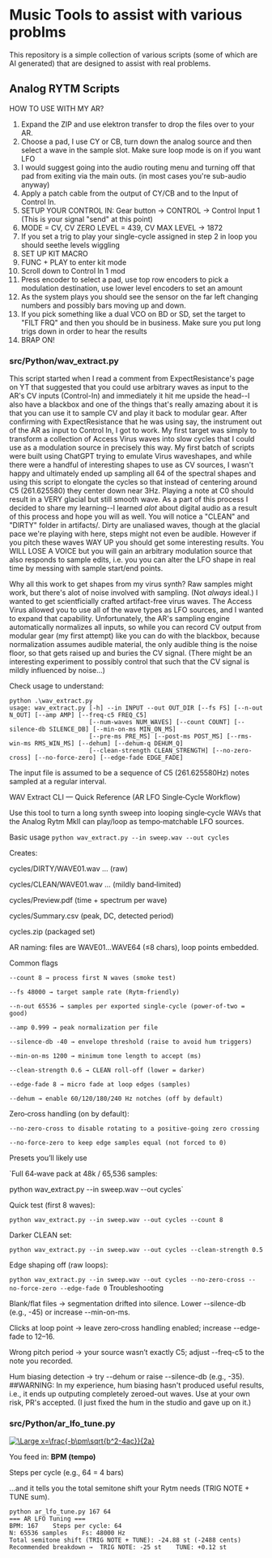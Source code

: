 # Music Tools to assist with various problms 
This repository is a simple collection of various scripts (some of which are AI generated) that are designed to assist with real problems.  

## Analog RYTM Scripts
HOW TO USE WITH MY AR?

1.  Expand the ZIP and use elektron transfer to drop the files over to your AR.
2.  Choose a pad, I use CY or CB, turn down the analog source and then select a wave in the sample slot.  Make sure loop mode is on if you want LFO
3.  I would suggest going into the audio routing menu and turning off that pad from exiting via the main outs.  (in most cases you're sub-audio anyway)
4.  Apply a patch cable from the output of CY/CB and to the Input of Control In.
5.  SETUP YOUR CONTROL IN:  Gear button -> CONTROL -> Control Input 1  (This is your signal "send" at this point)
6.  MODE = CV, CV ZERO LEVEL = 439, CV MAX LEVEL -> 1872
7.  If you set a trig to play your single-cycle assigned in step 2 in loop you should seethe levels wiggling
8.  SET UP KIT MACRO
9.  FUNC + PLAY to enter kit mode
10.  Scroll down to Control In 1 mod
11.  Press encoder to select a pad, use top row encoders to pick a modulation destination, use lower level encoders to set an amount
12.  As the system plays you should see the sensor on the far left changing numbers and possibly bars moving up and down.
13.  If you pick something like a dual VCO on BD or SD, set the target to "FILT FRQ" and then you should be in business.  Make sure you put long trigs down in order to hear the results
14.  BRAP ON!
 
### src/Python/wav_extract.py  
This script started when I read a comment from ExpectResistance's page on YT that suggested that you could use arbitrary waves as input to
the AR's CV inputs (Control-In) and immediately it hit me upside the head--I also have a blackbox and one of the things that's really amazing about it
is that you can use it to sample CV and play it back to modular gear.  After confirming with ExpectResistance that he was using say, the instrument out
of the AR as input to Control In, I got to work.  My first target was simply to transform a collection of Access Virus waves into slow cycles that I could use as a modulation source in precisely this way.  My first batch of scripts were built using ChatGPT trying to emulate Virus waveshapes, and while there were a handful of interesting shapes to use as CV sources, I wasn't happy and ultimately ended up sampling all 64 of the spectral shapes and
using this script to elongate the cycles so that instead of centering around C5 (261.625580) they center down near 3Hz.  Playing a note at C0 should result in a VERY glacial but still smooth wave.  As a part of this process I decided to share my learning--I learned *alot* about digital audio as 
a result of this process and hope you will as well.  You will notice a "CLEAN" and "DIRTY" folder in artifacts/.  Dirty are unaliased waves, though at the glacial pace we're playing with here, steps might not even be audible.  However if you pitch these waves WAY UP you should get some interesting results.  You WILL LOSE A VOICE but you will gain an arbitrary modulation source that also responds to sample edits, i.e. you you can alter the LFO shape in real time by messing with sample start/end points.  

Why all this work to get shapes from my virus synth?  Raw samples might work, but there's alot of noise involved with sampling.  (Not *always* ideal.)  I wanted to get scientficially crafted artifact-free virus waves.  The Access Virus allowed you to use all of the wave types as LFO sources, and I wanted to expand that capability.  Unfortunately, the AR's sampling engine automatically normalizes all inputs, so while you can record CV output from modular gear (my first attempt) like you can do with the blackbox, because normalization assumes audible material, the only audible thing is the noise floor, so that gets raised up and buries the CV signal.  (There might be an interesting experiment to possibly control that such that the CV signal is mildly influenced by noise...)  



Check usage to understand:
```
python .\wav_extract.py
usage: wav_extract.py [-h] --in INPUT --out OUT_DIR [--fs FS] [--n-out N_OUT] [--amp AMP] [--freq-c5 FREQ_C5]
                      [--num-waves NUM_WAVES] [--count COUNT] [--silence-db SILENCE_DB] [--min-on-ms MIN_ON_MS]
                      [--pre-ms PRE_MS] [--post-ms POST_MS] [--rms-win-ms RMS_WIN_MS] [--dehum] [--dehum-q DEHUM_Q]
                      [--clean-strength CLEAN_STRENGTH] [--no-zero-cross] [--no-force-zero] [--edge-fade EDGE_FADE]
```

The input file is assumed to be a sequence of C5 (261.625580Hz)  notes sampled at a regular interval. 

WAV Extract CLI — Quick Reference (AR LFO Single‑Cycle Workflow)

Use this tool to turn a long synth sweep into looping single‑cycle WAVs that the Analog Rytm MkII can play/loop as tempo‑matchable LFO sources.

Basic usage
`python wav_extract.py --in sweep.wav --out cycles`

Creates:

cycles/DIRTY/WAVE01.wav … (raw)

cycles/CLEAN/WAVE01.wav … (mildly band‑limited)

cycles/Preview.pdf (time + spectrum per wave)

cycles/Summary.csv (peak, DC, detected period)

cycles.zip (packaged set)

AR naming: files are WAVE01…WAVE64 (≤8 chars), loop points embedded.

Common flags
```
--count 8 → process first N waves (smoke test)

--fs 48000 → target sample rate (Rytm‑friendly)

--n-out 65536 → samples per exported single‑cycle (power‑of‑two = good)

--amp 0.999 → peak normalization per file

--silence-db -40 → envelope threshold (raise to avoid hum triggers)

--min-on-ms 1200 → minimum tone length to accept (ms)

--clean-strength 0.6 → CLEAN roll‑off (lower = darker)

--edge-fade 8 → micro fade at loop edges (samples)

--dehum → enable 60/120/180/240 Hz notches (off by default)
```
Zero‑cross handling (on by default):
```
--no-zero-cross to disable rotating to a positive‑going zero crossing

--no-force-zero to keep edge samples equal (not forced to 0)
```
Presets you’ll likely use

`Full 64‑wave pack at 48k / 65,536 samples:

python wav_extract.py --in sweep.wav --out cycles`

Quick test (first 8 waves):

`python wav_extract.py --in sweep.wav --out cycles --count 8`

Darker CLEAN set:

`python wav_extract.py --in sweep.wav --out cycles --clean-strength 0.5`

Edge shaping off (raw loops):

`python wav_extract.py --in sweep.wav --out cycles --no-zero-cross --no-force-zero --edge-fade 0`
Troubleshooting

Blank/flat files → segmentation drifted into silence. Lower --silence-db (e.g., -45) or increase --min-on-ms.

Clicks at loop point → leave zero‑cross handling enabled; increase --edge-fade to 12–16.

Wrong pitch period → your source wasn’t exactly C5; adjust --freq-c5 to the note you recorded.

Hum biasing detection → try --dehum or raise --silence-db (e.g., -35).
##WARNING:  In my experience, hum biasing hasn't produced useful results, i.e., it ends up outputing completely zeroed-out waves.  Use at your own risk,
PR's accepted.  (I just fixed the hum in the studio and gave up on it.)  

### src/Python/ar_lfo_tune.py

[![\Large x=\frac{-b\pm\sqrt{b^2-4ac}}{2a}](https://latex.codecogs.com/svg.latex?\Large&space;x=\frac{-b\pm\sqrt{b^2-4ac}}{2a})](https://latex.codecogs.com/svg.image?&space;s=12log_{2}\left(\frac{BPM*N}{15*steps*F_{s}}\right))


You feed in:
**BPM (tempo)**

Steps per cycle (e.g., 64 = 4 bars)

…and it tells you the total semitone shift your Rytm needs (TRIG NOTE + TUNE sum).
```
python ar_lfo_tune.py 167 64
=== AR LFO Tuning ===
BPM: 167    Steps per cycle: 64
N: 65536 samples    Fs: 48000 Hz
Total semitone shift (TRIG NOTE + TUNE): -24.88 st (-2488 cents)
Recommended breakdown →  TRIG NOTE: -25 st    TUNE: +0.12 st

```
